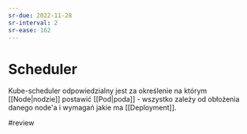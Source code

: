 ```yaml
---
sr-due: 2022-11-28
sr-interval: 2
sr-ease: 162
---
```


# Scheduler
Kube-scheduler odpowiedzialny jest za określenie na którym [[Node|nodzie]] postawić [[Pod|poda]] - wszystko zależy od obłożenia danego node'a i wymagań jakie ma [[Deployment]].

#review 